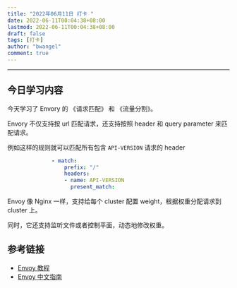 ```yaml
---
title: "2022年06月11日 打卡 "
date: 2022-06-11T00:04:38+08:00
lastmod: 2022-06-11T00:04:38+08:00
draft: false
tags: [打卡]
author: "bwangel"
comment: true
---
```


<!--more-->
---

## 今日学习内容

今天学习了 Envory 的 《请求匹配》 和 《流量分割》。

Envory 不仅支持按 url 匹配请求，还支持按照 header 和 query parameter 来匹配请求。

例如这样的规则就可以匹配所有包含 `API-VERSION` 请求的 header

```yaml
              - match:
                  prefix: "/"
                  headers:
                  - name: API-VERSION
                    present_match:
```

Envoy 像 Nginx 一样，支持给每个 cluster 配置 weight，根据权重分配请求到 cluster 上。

同时，它还支持监听文件或者控制平面，动态地修改权重。

## 参考链接

- [Envoy 教程](https://academy.tetrate.io/courses/take/envoy-fundamentals-zh/lessons/32007775-2-4)
- [Envoy 中文指南](https://icloudnative.io/envoy-handbook/docs/basics/envoy-xds-protocol/)
